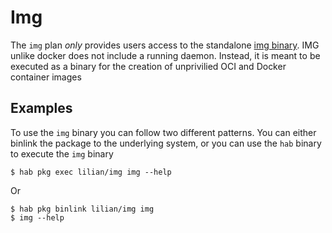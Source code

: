 # Img
The `img` plan _only_ provides users access to the standalone [img binary](https://github.com/genuinetools/img). IMG unlike docker does not include a running daemon. Instead, it is meant to be executed as a binary for the creation of unprivilied OCI and Docker container images

## Examples
To use the `img` binary you can follow two different patterns. You can either binlink the package to the underlying system, or you can use the `hab` binary to execute the `img` binary

```
$ hab pkg exec lilian/img img --help
```
Or
```
$ hab pkg binlink lilian/img img
$ img --help
```
